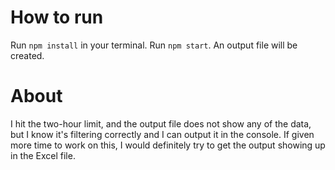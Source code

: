 # How to run
Run `npm install` in your terminal.
Run `npm start`. An output file will be created.

# About
I hit the two-hour limit, and the output file does not show any of the data, but I know it's filtering correctly and I can output it in the console. If given more time to work on this, I would definitely try to get the output showing up in the Excel file.